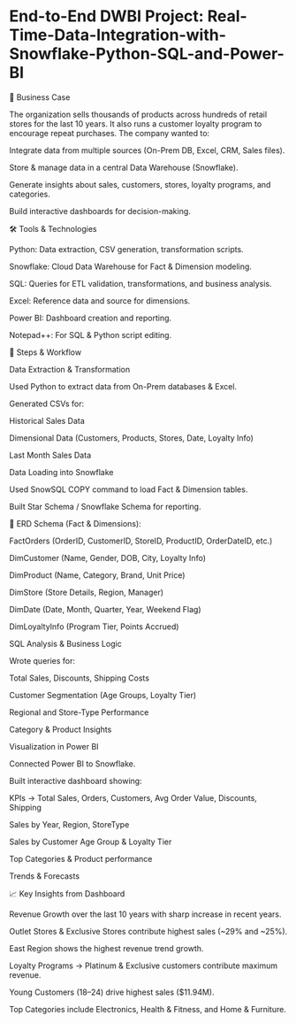# End-to-End DWBI Project: Real-Time-Data-Integration-with-Snowflake-Python-SQL-and-Power-BI

🏢 Business Case

The organization sells thousands of products across hundreds of retail stores for the last 10 years.
It also runs a customer loyalty program to encourage repeat purchases.
The company wanted to:

Integrate data from multiple sources (On-Prem DB, Excel, CRM, Sales files).

Store & manage data in a central Data Warehouse (Snowflake).

Generate insights about sales, customers, stores, loyalty programs, and categories.

Build interactive dashboards for decision-making.

🛠 Tools & Technologies

Python: Data extraction, CSV generation, transformation scripts.

Snowflake: Cloud Data Warehouse for Fact & Dimension modeling.

SQL: Queries for ETL validation, transformations, and business analysis.

Excel: Reference data and source for dimensions.

Power BI: Dashboard creation and reporting.

Notepad++: For SQL & Python script editing.

🔑 Steps & Workflow

Data Extraction & Transformation

Used Python to extract data from On-Prem databases & Excel.

Generated CSVs for:

Historical Sales Data

Dimensional Data (Customers, Products, Stores, Date, Loyalty Info)

Last Month Sales Data

Data Loading into Snowflake

Used SnowSQL COPY command to load Fact & Dimension tables.

Built Star Schema / Snowflake Schema for reporting.

📌 ERD Schema (Fact & Dimensions):

FactOrders (OrderID, CustomerID, StoreID, ProductID, OrderDateID, etc.)

DimCustomer (Name, Gender, DOB, City, Loyalty Info)

DimProduct (Name, Category, Brand, Unit Price)

DimStore (Store Details, Region, Manager)

DimDate (Date, Month, Quarter, Year, Weekend Flag)

DimLoyaltyInfo (Program Tier, Points Accrued)

SQL Analysis & Business Logic

Wrote queries for:

Total Sales, Discounts, Shipping Costs

Customer Segmentation (Age Groups, Loyalty Tier)

Regional and Store-Type Performance

Category & Product Insights

Visualization in Power BI

Connected Power BI to Snowflake.

Built interactive dashboard showing:

KPIs → Total Sales, Orders, Customers, Avg Order Value, Discounts, Shipping

Sales by Year, Region, StoreType

Sales by Customer Age Group & Loyalty Tier

Top Categories & Product performance

Trends & Forecasts

📈 Key Insights from Dashboard

Revenue Growth over the last 10 years with sharp increase in recent years.

Outlet Stores & Exclusive Stores contribute highest sales (~29% and ~25%).

East Region shows the highest revenue trend growth.

Loyalty Programs → Platinum & Exclusive customers contribute maximum revenue.

Young Customers (18–24) drive highest sales ($11.94M).

Top Categories include Electronics, Health & Fitness, and Home & Furniture.
